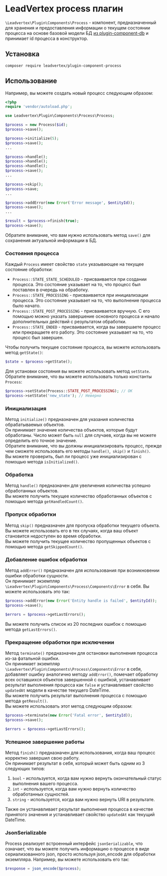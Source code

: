 # LeadVertex process плагин
`\Leadvertex\Plugin\Components\Process` - компонент, предназначенный для хранения и предоставления информации
о текущем состоянии процесса на основе базовой модели БД
[из plugin-component-db](https://github.com/leadvertex/plugin-component-db "из plugin-component-db")
и принимает id процесса в конструктор.

## Установка
```shell script
composer require leadvertex/plugin-component-process
```

## Использование
Например, вы можете создать новый процесс следующим образом:
```php
<?php
require 'vendor/autoload.php';

use Leadvertex\Plugin\Components\Process\Process;

$process = new Process($id);
$process->save();

$process->initialize(5);
$process->save();
...

$process->handle();
$process->handle();
$process->handle();
$process->save();
...

$process->skip();
$process->save;
...

$process->addError(new Error('Error message', $entityId));
$process->save();
...

$result = $process->finish(true);
$process->save();
```

Обратите внимание, что вам нужно использовать метод `save()` для сохранения актуальной информации в БД.

### Состояния процесса
Каждый `Process` имеет свойство `state` указывающее на текущее состояние обработки:
- `Process::STATE_STATE_SCHEDULED` - присваивается при создании процесса. Это состояние указывает на то, что процесс был поставлен в очередь на обработку.
- `Process::STATE_PROCESSING` - присваивается при инициализации процесса. Это состояние указывает на то, что выполнение процесса было начато.
- `Process::STATE_POST_PROCESSING` - присваивается вручную. С его помощью можно указать завершение основного процесса и начало дополнительных действий с результатом обработки.
- `Process::STATE_ENDED` - присваивается, когда вы завершаете процесс или прекращаете его работу. Это состояние указывает на то, что процесс был завершен.

Чтобы получить текущее состояние процесса, вы можете использовать метод `getState()`:
```php
$state = $process->getState();
```
Для установки состояния вы можете использовать метод `setState`. Обратите внимание, что вы можете использовать только константы `Process`:
```php
$process->setState(Process::STATE_POST_PROCESSING); // OK
$process->setState('new_state'); // Неверно
```

### Инициализация
Метод `initialize()` предназначен для указания количества обрабатываемых объектов.\
Он принимает значение количества объектов, которые будут обработаны. Число может быть `null` для случаев, когда вы не можете определить
его точное значение.\
Обратите внимание, что вы должны инициализировать процесс, прежде чем сможете использовать его методы `handle()`,` skip()` и `finish()`.\
Вы можете проверить, был ли процесс уже инициализирован с помощью метода `isInitialized()`.


### Обработка
Метод `handle()` предназначен для увеличения количества успешно обработанных объектов.\
Вы можете получить текущее количество обработанных объектов с помощью метода `getHandledCount()`.

### Пропуск обработки
Метод `skip()` предназначен для пропуска обработки текущего объекта. Вы можете использовать его в тех случаях, когда ваш объект становится
недоступен во время обработки.\
Вы можете получить текущее количество пропущенных объектов с помощью метода `getSkippedCount()`.

### Добавление ошибок обработки
Метод `addError()` предназначен для использования при возникновении ошибки обработки сущности.\
Он принимает экземпляр `\Leadvertex\Plugin\Components\Process\Components\Error` в себя. Вы можете использовать это так:
```php
$process->addError(new Error('Entity handle is failed', $entityId));
$process->save();

$errors = $process->getLastErrors();
```
Вы можете получить список из 20 последних ошибок с помощью метода `getLastErrors()`.

### Прекращение обработки при исключении
Метод `terminate()` предназначен для остановки выполнения процесса из-за фатальной ошибки.\
Он принимает экземпляр `\Leadvertex\Plugin\Components\Process\Components\Error` в себя,
добавляет ошибку аналогично методу `addError()`, помечает обработку всех оставшихся объектов завершенной с ошибкой,
устанавливает результат выполнения процесса как `false` и устанавливает свойство` updatedAt` модели в качестве текущего DateTime.\
Вы можете получить результат выполнения процесса с помощью метода `getResult()`.\
Вы можете использовать этот метод следующим образом:
```php
$process->terminate(new Error('Fatal error', $entityId));
$process->save();

$errors = $process->getLastErrors();
```

### Успешное завершение работы
Метод `finish()` предназначен для использования, когда ваш процесс корректно завершил свою работу.\
Он принимает результат в себя, который может быть одним из 3 следующих типов:
1. `bool` - используется, когда вам нужно вернуть окончательный статус выполнения вашего процесса.
2. `int` - используется, когда вам нужно вернуть количество обработанных сущностей.
3. `string` - используется, когда вам нужно вернуть URI в результате.

Также он устанавливает результат выполнения процесса в качестве принятого значения
и устанавливает свойство `updatedAt` как текущий DateTime.

### JsonSerializable
Process реализует встроенный интерфейс `jsonSerializable`, что означает, что вы можете получить информацию о процессе в виде сериализованного json, просто используя
json_encode для обработки экземпляра.
Например, вы можете использовать его так:
```php
$response = json_encode($process);
```